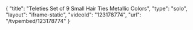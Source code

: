 {
    "title": "Teleties Set of 9  Small Hair Ties  Metallic Colors",
    "type": "solo",
    "layout": "iframe-static",
    "videoId": "123178774",
    "url": "\/tvpembed\/123178774"
}